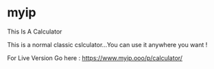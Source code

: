 # myip
This Is A Calculator


This is a normal classic cslculator...You can use it anywhere you want !

For Live Version Go here : https://www.myip.ooo/p/calculator/
